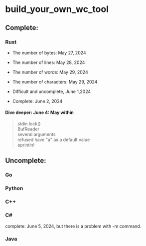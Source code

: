 # build_your_own_wc_tool

## Complete:

### Rust

- The number of bytes:  May 27, 2024
- The number of lines: May 28, 2024
- The number of words: May 29, 2024
- The number of characters: May 29, 2024

- Difficult and uncomplete, June 1,2024
- Complete: June 2, 2024

#### Dive deeper: June 4: May within 
> stdin.lock()<br> 
> BufReader<br>
> several arguments<br> 
> refused have "a" as a default value<br>
> eprintln! 



## Uncomplete:

### Go

### Python

### C++

### C#
complete: June 5, 2024, but there is a problem with -m command.

### Java